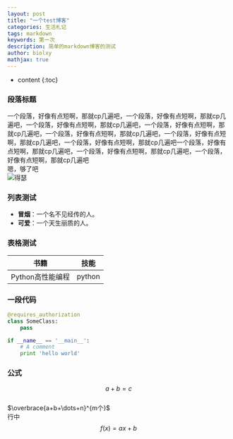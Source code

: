 ```yaml
---
layout: post
title: "一个test博客"
categories: 生活札记
tags: markdown
keywords: 第一次
description: 简单的markdown博客的测试
author: biolxy
mathjax: true
---
```


* content
{:toc}

### 段落标题  
一个段落，好像有点短啊，那就cp几遍吧，一个段落，好像有点短啊，那就cp几遍吧，一个段落，好像有点短啊，那就cp几遍吧，一个段落，好像有点短啊，那就cp几遍吧，一个段落，好像有点短啊，那就cp几遍吧，一个段落，好像有点短啊，那就cp几遍吧，一个段落，好像有点短啊，那就cp几遍吧一个段落，好像有点短啊，那就cp几遍吧，一个段落，好像有点短啊，那就cp几遍吧，一个段落，好像有点短啊，那就cp几遍吧  
嗯，够了吧  
![得瑟](https://ws3.sinaimg.cn/large/6af89bc8gw1f8q3b3qu9xg205z0423yj.gif)

### 列表测试
- **冒烟**：一个名不见经传的人。
- **可爱**：一个天生丽质的人。

### 表格测试  
 
| 书籍 | 技能 |
| ---- | ----|  
| Python高性能编程 | python |  

### 一段代码

```python
@requires_authorization
class SomeClass:
    pass

if __name__ == '__main__':
    # A comment
    print 'hello world'
```

### 公式

$$a + b = c$$  
$\overbrace{a+b+\dots+n}^{m个}$    
行中 $$ f(x) = ax + b $$